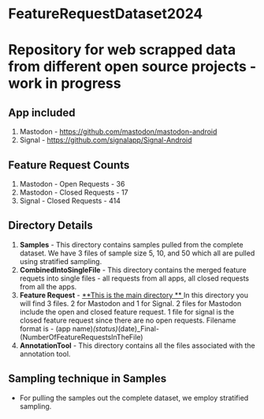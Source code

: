 # FeatureRequestDataset2024

# Repository for web scrapped data from different open source projects - work in progress

## App included 
1. Mastodon - https://github.com/mastodon/mastodon-android
2. Signal - https://github.com/signalapp/Signal-Android

## Feature Request Counts 
1. Mastodon - Open Requests - 36
2. Mastodon - Closed Requests - 17
3. Signal - Closed Requests - 414

## Directory Details 
1. **Samples** - This directory contains samples pulled from the complete dataset. We have 3 files of sample size 5, 10, and 50 which all are pulled using stratified sampling.
2. **CombinedIntoSingleFile** - This directory contains the merged feature requets into single files - all requests from all apps, all closed requests from all the apps.
3. **Feature Request** - <u> **This is the main directory ** </u> In this directory you will find 3 files. 2 for Mastodon and 1 for Signal. 2 files for Mastodon include the open and closed feature request. 1 file for signal is the closed feature request since there are no open requests. Filename format is - (app name)_(status)_(date)_Final-(NumberOfFeatureRequestsInTheFile)
4. **AnnotationTool** - This directory contains all the files associated with the annotation tool.


## Sampling technique in **Samples** 
- For pulling the samples out the complete dataset, we employ stratified sampling. 

